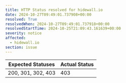 ```yaml
---
title: HTTP Status resolved for hidewall.io
date: 2024-10-27T09:49:01.737908+00:00
resolved: True
resolvedWhen: 2024-10-27T09:49:01.737918+00:00
resolvedStartTime: 2024-10-25T21:09:43.161639+00:00
severity: notice
affected:
  - hidewall.io
section: issue
---
```


| Expected Statuses | Actual Status  |
|-------------------|----------------|
| 200, 301, 302, 403 | 403 |
